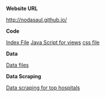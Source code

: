 **Website URL**

http://nodasaul.github.io/

**Code**

<a href="index.html">Index File</a>
<a href="js/">Java Script for views</a>
<a href="css/health.css">css file</a>

**Data**

<a href="data/">Data files</a>

**Data Scraping**

<a href="data scraping/">Data scraping for top hospitals</a>


